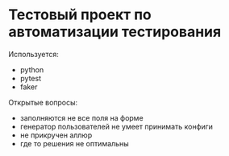 <h1>Тестовый проект по автоматизации тестирования</h1>

<p>
Используется:

- python
- pytest
- faker
</p>

<p>
Открытые вопросы:

- заполняются не все поля на форме
- генератор пользователей не умеет принимать конфиги
- не прикручен аллюр
- где то решения не оптимальны
</p>

